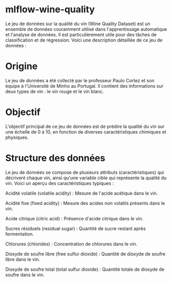 # mlflow-wine-quality

Le jeu de données sur la qualité du vin (Wine Quality Dataset) est un ensemble de données couramment utilisé dans l'apprentissage automatique et l'analyse de données. Il est particulièrement utile pour des tâches de classification et de régression. Voici une description détaillée de ce jeu de données :

# Origine
Le jeu de données a été collecté par le professeur Paulo Cortez et son équipe à l'Université de Minho au Portugal. Il contient des informations sur deux types de vin : le vin rouge et le vin blanc.

# Objectif
L'objectif principal de ce jeu de données est de prédire la qualité du vin sur une échelle de 0 à 10, en fonction de diverses caractéristiques chimiques et physiques.

# Structure des données
Le jeu de données se compose de plusieurs attributs (caractéristiques) qui décrivent chaque vin, ainsi qu'une variable cible qui représente la qualité du vin. Voici un aperçu des caractéristiques typiques :


  
  Acidité volatile (volatile acidity) : Mesure de l'acide acétique dans le vin.
  
  Acidité fixe (fixed acidity) : Mesure des acides non volatils présents dans le vin.
  
  Acide citrique (citric acid) : Présence d'acide citrique dans le vin.
  
  Sucres résiduels (residual sugar) : Quantité de sucre restant après fermentation.
  
  Chlorures (chlorides) : Concentration de chlorures dans le vin.
  
  Dioxyde de soufre libre (free sulfur dioxide) : Quantité de dioxyde de soufre libre dans le vin.
  
  Dioxyde de soufre total (total sulfur dioxide) : Quantité totale de dioxyde de soufre dans le vin.

